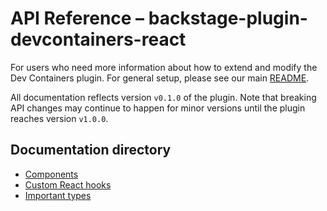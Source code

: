 # API Reference – backstage-plugin-devcontainers-react

For users who need more information about how to extend and modify the Dev Containers plugin. For general setup, please see our main [README](../README.md).

All documentation reflects version `v0.1.0` of the plugin. Note that breaking API changes may continue to happen for minor versions until the plugin reaches version `v1.0.0`.

## Documentation directory

- [Components](./components.md)
- [Custom React hooks](./hooks.md)
- [Important types](./types.md)
